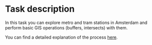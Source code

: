 # Task description
In this task you can explore metro and tram stations in Amsterdam and perform basic GIS operations (buffers, intersects) with them.  

You can find a detailed explanation of the process [here](https://www.qgistutorials.com/en/docs/performing_spatial_queries.html).
